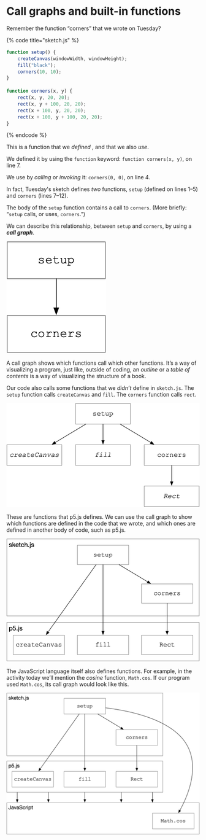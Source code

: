 # Call graphs and built-in functions

Remember the function “corners” that we wrote on Tuesday?

{% code title="sketch.js" %}
```javascript
function setup() {
    createCanvas(windowWidth, windowHeight);
    fill("black");
    corners(10, 10);
}

function corners(x, y) {
    rect(x, y, 20, 20);
    rect(x, y + 100, 20, 20);
    rect(x + 100, y, 20, 20);
    rect(x + 100, y + 100, 20, 20);
}
```
{% endcode %}

This is a function that we _defined_ , and that we also _use_.

We defined it by using the `function` keyword: `function corners(x, y)`, on line 7.

We use by _calling_ or _invoking_ it: `corners(0, 0)`, on line 4.

In fact, Tuesday's sketch defines _two_ functions, `setup` \(defined on lines 1–5\) and `corners`  \(lines 7–12\).

The body of the `setup` function contains a call to `corners`. \(More briefly: “`setup` calls, or uses, `corners`.”\)

We can describe this relationship, between `setup` and `corners`, by using a _**call graph**_.

![](.gitbook/assets/image%20%2811%29.png)

A call graph shows which functions call which other functions. It’s a way of visualizing a program, just like, outside of coding, an _outline_ or a _table of contents_ is a way of visualizing the structure of a book.

Our code also calls some functions that we _didn’t_ define in `sketch.js`. The `setup` function calls `createCanvas` and `fill`. The `corners` function calls `rect`.

![](.gitbook/assets/image%20%284%29.png)

These are functions that p5.js defines. We can use the call graph to show which functions are defined in the code that we wrote, and which ones are defined in another body of code, such as p5.js.

![](.gitbook/assets/image%20%287%29.png)

The JavaScript language itself also defines functions. For example, in the activity today we’ll mention the _cosine_ function, `Math.cos`. If our program used `Math.cos`, its call graph would look like this.

![](.gitbook/assets/image%20%282%29.png)

